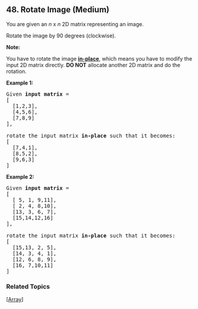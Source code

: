 <!--|This file generated by command(leetcode description); DO NOT EDIT.    |-->
<!--+----------------------------------------------------------------------+-->
<!--|@author    Openset <openset.wang@gmail.com>                           |-->
<!--|@link      https://github.com/openset                                 |-->
<!--|@home      https://github.com/openset/leetcode                        |-->
<!--+----------------------------------------------------------------------+-->

## 48. Rotate Image (Medium)

<p>You are given an <em>n</em> x <em>n</em> 2D matrix representing an image.</p>

<p>Rotate the image by 90 degrees (clockwise).</p>

<p><strong>Note:</strong></p>

<p>You have to rotate the image <a href="https://en.wikipedia.org/wiki/In-place_algorithm" target="_blank"><strong>in-place</strong></a>, which means you have to modify the input 2D matrix directly. <strong>DO NOT</strong> allocate another 2D matrix and do the rotation.</p>

<p><strong>Example 1:</strong></p>

<pre>
Given <strong>input matrix</strong> = 
[
  [1,2,3],
  [4,5,6],
  [7,8,9]
],

rotate the input matrix <strong>in-place</strong> such that it becomes:
[
  [7,4,1],
  [8,5,2],
  [9,6,3]
]
</pre>

<p><strong>Example 2:</strong></p>

<pre>
Given <strong>input matrix</strong> =
[
  [ 5, 1, 9,11],
  [ 2, 4, 8,10],
  [13, 3, 6, 7],
  [15,14,12,16]
], 

rotate the input matrix <strong>in-place</strong> such that it becomes:
[
  [15,13, 2, 5],
  [14, 3, 4, 1],
  [12, 6, 8, 9],
  [16, 7,10,11]
]
</pre>

### Related Topics
  [[Array](https://github.com/openset/leetcode/tree/master/tag/array/README.md)]
